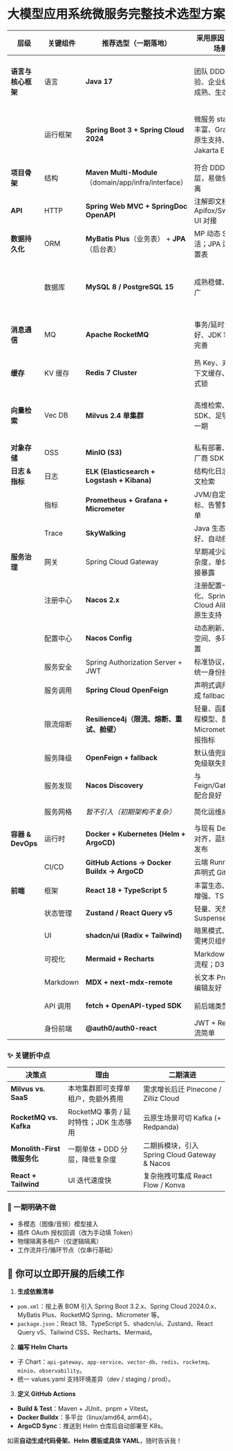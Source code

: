 # 大模型应用系统微服务完整技术选型方案

| 层级              | 关键组件     | **推荐选型（一期落地）**                                     | 采用原因 / 适用场景                                 | 备选 / 迁移策略（演进方向）                             |
|-----------------|----------|----------------------------------------------------|---------------------------------------------|---------------------------------------------|
| **语言与核心框架**     | 语言       | **Java 17**                                        | 团队 DDD 经验、企业级治理成熟、生态丰富                      | Go（极致并发）、TypeScript (Node 全栈同构）             |
|                 | 运行框架     | **Spring Boot 3 + Spring Cloud 2024**              | 微服务 starter 丰富、GraalVM 原生支持、对 Jakarta EE 统一 | Micronaut / Quarkus（更轻量）、Helidon Nima（虚拟线程） |
| **项目骨架**        | 结构       | **Maven Multi-Module**（domain/app/infra/interface） | 符合 DDD 分层，易做依赖隔离                            | Gradle（构建加速）、Nx (monorepo)                  |
| **API**         | HTTP     | **Spring Web MVC + SpringDoc OpenAPI**             | 注解即文档，Apifox/Swagger UI 对接                  | tRPC / gRPC（服务间调用）                          |
| **数据持久化**       | ORM      | **MyBatis Plus**（业务表） + **JPA**（后台表）               | MP 动态 SQL 灵活；JPA 适合配置表                      | jOOQ / Hibernate                            |
|                 | 数据库      | **MySQL 8 / PostgreSQL 15**                        | 成熟稳健、社区广                                    | TiDB（云原生 HTAP）、CockroachDB（分布式强一致）          |
| **消息通信**        | MQ       | **Apache RocketMQ**                                | 事务/延时消息友好、JDK 客户端完善                         | Kafka + Redpanda、Pulsar（原生多租户）              |
| **缓存**          | KV 缓存    | **Redis 7 Cluster**                                | 热 Key、对话上下文缓存、分布式锁                          | Ignite / Hazelcast                          |
| **向量检索**        | Vec DB   | **Milvus 2.4 单集群**                                 | 高维检索、Java SDK、足够支撑一期                        | Qdrant（单机简洁）、Pinecone / Zilliz Cloud（SaaS）  |
| **对象存储**        | OSS      | **MinIO (S3)**                                     | 私有部署、与云厂商 SDK 兼容                            | 阿里 OSS、腾讯 COS                               |
| **日志 & 指标**     | 日志       | **ELK (Elasticsearch + Logstash + Kibana)**        | 结构化日志、全文检索                                  | Loki（轻量，Grafana 原生）                         |
|                 | 指标       | **Prometheus + Grafana + Micrometer**              | JVM/自定义指标、告警集成简单                            | OpenTelemetry Collector                     |
|                 | Trace    | **SkyWalking**                                     | Java 生态集成好、自动探针                             | Jaeger / OTEL SDK                           |
| **服务治理**        | 网关       | Spring Cloud Gateway                               | 早期减少运维复杂度，单体内直接暴露                           |                                             |
|                 | 注册中心     | **Nacos 2.x**                                      | 注册配置一体化、Spring Cloud Alibaba 原生支持           | Consul、etcd（K8s 原生）                         |
|                 | 配置中心     | **Nacos Config**                                   | 动态刷新、命名空间、多环境配置                             | Apollo / Spring Cloud Config                |
|                 | 服务安全     | Spring Authorization Server + JWT                  | 标准协议，企业统一身份接入                               | Keycloak / Auth0 SaaS                       |
|                 | 服务调用     | **Spring Cloud OpenFeign**                         | 声明式调用、集成 fallback/熔断                        | Retrofit、tRPC、gRPC                          |
|                 | 限流熔断     | **Resilience4j（限流、熔断、重试、舱壁）**                      | 轻量、函数式编程模型、配合 Micrometer 上报指标               | Sentinel（规则管理 UI 化）                         |
|                 | 服务降级     | **OpenFeign + fallback**                           | 默认值兜底、避免级联失败                                | Sentinel fallback                           |
|                 | 服务发现     | **Nacos Discovery**                                | 与 Feign/Gateway 配合良好                        | K8s DNS、服务网格                                |
|                 | 服务网格     | *暂不引入（初期架构不复杂）*                                    | 简化运维成本                                      | Istio / Kuma / OpenSergo                    |
| **容器 & DevOps** | 运行时      | **Docker + Kubernetes (Helm + ArgoCD)**            | 与现有 DevOps 对齐，蓝绿/灰度发布                       | K3s（PoC）、Nomad                              |
|                 | CI/CD    | **GitHub Actions → Docker Buildx → ArgoCD**        | 云端 Runner、声明式 GitOps                        | Jenkins + Tekton                            |
| **前端**          | 框架       | **React 18 + TypeScript 5**                        | 丰富生态、渐进增强、TS 强类型                            | Vue 3                                       |
|                 | 状态管理     | **Zustand / React Query v5**                       | 轻量、天然支持 Suspense                            | Redux-Toolkit                               |
|                 | UI       | **shadcn/ui (Radix + Tailwind)**                   | 暗黑模式、可按需拷贝组件                                | Ant Design 5                                |
|                 | 可视化      | **Mermaid + Recharts**                             | Markdown 内嵌流程；D3 分层                         | ECharts                                     |
|                 | Markdown | **MDX + next-mdx-remote**                          | 长文本 Prompt 编辑友好                             | TipTap / EditorJS                           |
|                 | API 调用   | **fetch + OpenAPI-typed SDK**                      | 前后端类型对齐                                     | Axios + DTO 手写                              |
|                 | 身份前端     | **@auth0/auth0-react**                             | JWT + Redirect 流简单                          | Keycloak JS Adapter                         |

### ✨ 关键折中点

| 决策点                     | 理由                          | 二期演进                                  |
|-------------------------|-----------------------------|---------------------------------------|
| **Milvus vs. SaaS**     | 本地集群即可支撑单租户，免额外费用           | 需求增长后迁 Pinecone / Zilliz Cloud        |
| **RocketMQ vs. Kafka**  | RocketMQ 事务 / 延时特性；JDK 生态够用 | 云原生场景可切 Kafka (+ Redpanda)            |
| **Monolith-First 微服务化** | 一期单体 + DDD 分层，降低复杂度         | 二期拆模块，引入 Spring Cloud Gateway & Nacos |
| **React + Tailwind**    | UI 迭代速度快                    | 复杂拖拽可集成 React Flow / Konva            |

### 🚧 一期明确不做

* 多模态（图像/音频）模型接入
* 插件 OAuth 授权回调（改为手动填 Token）
* 物理隔离多租户（仅逻辑隔离）
* 工作流并行/循环节点（仅串行基础）

## 📌 你可以立即开展的后续工作

1. **生成依赖清单**

* `pom.xml`：按上表 BOM 引入 Spring Boot 3.2.x、Spring Cloud 2024.0.x、MyBatis Plus、RocketMQ Spring、Micrometer 等。
* `package.json`：React 18、TypeScript 5、shadcn/ui、Zustand、React Query v5、Tailwind CSS、Recharts、Mermaid。

2. **编写 Helm Charts**

* 子 Chart：`api-gateway`、`app-service`、`vector-db`、`redis`、`rocketmq`、`minio`、`observability`。
* 统一 values.yaml 支持环境差异（dev / staging / prod）。

3. **定义 GitHub Actions**

* **Build & Test**：Maven + JUnit、pnpm + Vitest。
* **Docker Buildx**：多平台（linux/amd64, arm64）。
* **ArgoCD Sync**：推送到 Helm 仓库后自动部署至 K8s。

如需**自动生成代码骨架、Helm 模板或具体 YAML**，随时告诉我！
